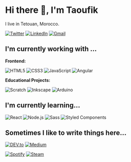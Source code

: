 
# Hi there 👋, I'm Taoufik

I live in Tetouan, Morocco.

[![Twitter](https://img.shields.io/badge/-Twitter-blue?logo=twitter&logoColor=white)](https://twitter.com/your_twitter)
[![LinkedIn](https://img.shields.io/badge/-LinkedIn-blue?logo=linkedin&logoColor=white)](https://linkedin.com/in/your_linkedin)
[![Gmail](https://img.shields.io/badge/-Gmail-red?logo=gmail&logoColor=white)](mailto:taoufikbenhnina2001@gmail.com)

## I'm currently working with ...

**Frontend:**

![HTML5](https://img.shields.io/badge/-HTML5-orange?logo=html5&logoColor=white)
![CSS3](https://img.shields.io/badge/-CSS3-blue?logo=css3&logoColor=white)
![JavaScript](https://img.shields.io/badge/-JavaScript-yellow?logo=javascript&logoColor=white)
![Angular](https://img.shields.io/badge/-Angular-red?logo=angular&logoColor=white)

**Educational Projects:**

![Scratch](https://img.shields.io/badge/-Scratch-blue?logo=scratch&logoColor=white)
![Inkscape](https://img.shields.io/badge/-Inkscape-black?logo=inkscape&logoColor=white)
![Arduino](https://img.shields.io/badge/-Arduino-blue?logo=arduino&logoColor=white)

## I'm currently learning...

![React](https://img.shields.io/badge/-React-blue?logo=react&logoColor=white)
![Node.js](https://img.shields.io/badge/-Node.js-green?logo=node.js&logoColor=white)
![Sass](https://img.shields.io/badge/-Sass-pink?logo=sass&logoColor=white)
![Styled Components](https://img.shields.io/badge/-Styled_Components-pink?logo=styled-components&logoColor=white)

## Sometimes I like to write things here...

[![DEV.to](https://img.shields.io/badge/-DEV.to-black?logo=dev.to&logoColor=white)](https://dev.to/your_profile)
[![Medium](https://img.shields.io/badge/-Medium-black?logo=medium&logoColor=white)](https://medium.com/@your_profile)

[![Spotify](https://img.shields.io/badge/-Spotify-green?logo=spotify&logoColor=white)](https://spotify.com)
[![Steam](https://img.shields.io/badge/-Steam-blue?logo=steam&logoColor=white)](https://steamcommunity.com/id/your_profile)
